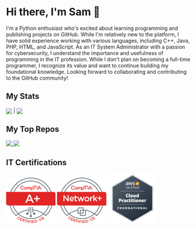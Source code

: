 # Hi there, I'm Sam 👋

I'm a Python enthusiast who's excited about learning programming and publishing projects on GitHub. While I'm relatively new to the platform, I have solid experience working with various languages, including C++, Java, PHP, HTML, and JavaScript. As an IT System Administrator with a passion for cybersecurity, I understand the importance and usefulness of programming in the IT profession. While I don't plan on becoming a full-time programmer, I recognize its value and want to continue building my foundational knowledge. Looking forward to collaborating and contributing to the GitHub community!

## My Stats

<img align="center" src="https://github-readme-stats.vercel.app/api?username=samseyller&show_icons=true&hide_rank=true&include_all_commits=true&hide=issues,contribs&hide_title=true&theme=buefy" /> | <img align="center" src="https://github-readme-stats.vercel.app/api/top-langs/?username=samseyller&layout=compact&theme=buefy" /> 

## My Top Repos

<a href="https://github.com/anuraghazra/github-readme-stats">
  <img src="https://github-readme-stats.vercel.app/api/pin/?username=samseyller&repo=PowerShell-SysAdmin-Tools&theme=buefy" />
</a>

<a href="https://github.com/anuraghazra/github-readme-stats">
  <img src="https://github-readme-stats.vercel.app/api/pin/?username=samseyller&repo=Python-Tkinter-File-Selection-with-Tab-Auto-Complete&theme=buefy" />
</a>

## IT Certifications

<a href="https://www.credly.com/badges/3339b6ff-5784-4454-9264-09481d510ce6/public_url"><img width="135" src="images/Aplus.png"></a>
<a href="https://www.credly.com/badges/5a689cd8-4a0a-4019-88b3-382bdb849468/public_url"><img width="135" src="images/NetworkPlus.png"></a>
<a href="https://www.credly.com/badges/4fa5e015-5c95-4c5b-bca4-3e1094c82e1c/public_url"><img width="135" src="images/aws-certified-cloud-practitioner.png"></a>

<!--
**samseyller/samseyller** is a ✨ _special_ ✨ repository because its `README.md` (this file) appears on your GitHub profile.

Here are some ideas to get you started:

- 🔭 I’m currently working on ...
- 🌱 I’m currently learning ...
- 👯 I’m looking to collaborate on ...
- 🤔 I’m looking for help with ...
- 💬 Ask me about ...
- 📫 How to reach me: ...
- 😄 Pronouns: ...
- ⚡ Fun fact: ...
-->
